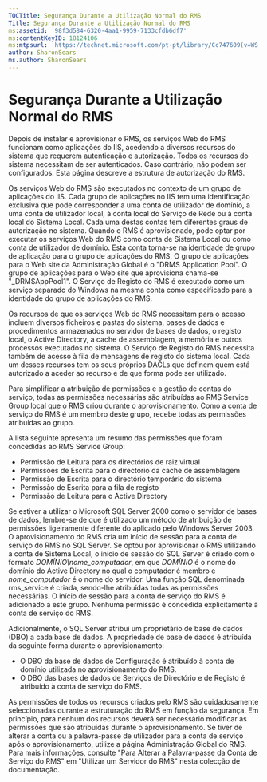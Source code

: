 ```yaml
---
TOCTitle: Segurança Durante a Utilização Normal do RMS
Title: Segurança Durante a Utilização Normal do RMS
ms:assetid: '98f3d584-6320-4aa1-9959-7133cfdb6df7'
ms:contentKeyID: 18124106
ms:mtpsurl: 'https://technet.microsoft.com/pt-pt/library/Cc747609(v=WS.10)'
author: SharonSears
ms.author: SharonSears
---
```


Segurança Durante a Utilização Normal do RMS
============================================

Depois de instalar e aprovisionar o RMS, os serviços Web do RMS funcionam como aplicações do IIS, acedendo a diversos recursos do sistema que requerem autenticação e autorização. Todos os recursos do sistema necessitam de ser autenticados. Caso contrário, não podem ser configurados. Esta página descreve a estrutura de autorização do RMS.

Os serviços Web do RMS são executados no contexto de um grupo de aplicações do IIS. Cada grupo de aplicações no IIS tem uma identificação exclusiva que pode corresponder a uma conta de utilizador de domínio, a uma conta de utilizador local, à conta local do Serviço de Rede ou à conta local do Sistema Local. Cada uma destas contas tem diferentes graus de autorização no sistema. Quando o RMS é aprovisionado, pode optar por executar os serviços Web do RMS como conta de Sistema Local ou como conta de utilizador de domínio. Esta conta torna-se na identidade de grupo de aplicação para o grupo de aplicações do RMS. O grupo de aplicações para o Web site da Administração Global é o "DRMS Application Pool". O grupo de aplicações para o Web site que aprovisiona chama-se "\_DRMSAppPool1". O Serviço de Registo do RMS é executado como um serviço separado do Windows na mesma conta como especificado para a identidade do grupo de aplicações do RMS.

Os recursos de que os serviços Web do RMS necessitam para o acesso incluem diversos ficheiros e pastas do sistema, bases de dados e procedimentos armazenados no servidor de bases de dados, o registo local, o Active Directory, a cache de assemblagem, a memória e outros processos executados no sistema. O Serviço de Registo do RMS necessita também de acesso à fila de mensagens de registo do sistema local. Cada um desses recursos tem os seus próprios DACLs que definem quem está autorizado a aceder ao recurso e de que forma pode ser utilizado. 

Para simplificar a atribuição de permissões e a gestão de contas do serviço, todas as permissões necessárias são atribuídas ao RMS Service Group local que o RMS criou durante o aprovisionamento. Como a conta de serviço do RMS é um membro deste grupo, recebe todas as permissões atribuídas ao grupo.

A lista seguinte apresenta um resumo das permissões que foram concedidas ao RMS Service Group:

-   Permissão de Leitura para os directórios de raiz virtual
-   Permissões de Escrita para o directório da cache de assemblagem
-   Permissão de Escrita para o directório temporário do sistema
-   Permissão de Escrita para a fila de registo
-   Permissão de Leitura para o Active Directory

Se estiver a utilizar o Microsoft SQL Server 2000 como o servidor de bases de dados, lembre-se de que é utilizado um método de atribuição de permissões ligeiramente diferente do aplicado pelo Windows Server 2003. O aprovisionamento do RMS cria um início de sessão para a conta de serviço do RMS no SQL Server. Se optou por aprovisionar o RMS utilizando a conta de Sistema Local, o início de sessão do SQL Server é criado com o formato *DOMÍNIO\\nome\_computador*, em que *DOMÍNIO* é o nome do domínio do Active Directory no qual o computador é membro e *nome\_computador* é o nome do servidor. Uma função SQL denominada rms\_service é criada, sendo-lhe atribuídas todas as permissões necessárias. O início de sessão para a conta de serviço do RMS é adicionado a este grupo. Nenhuma permissão é concedida explicitamente à conta de serviço do RMS.

Adicionalmente, o SQL Server atribui um proprietário de base de dados (DBO) a cada base de dados. A propriedade de base de dados é atribuída da seguinte forma durante o aprovisionamento:

-   O DBO da base de dados de Configuração é atribuído à conta de domínio utilizada no aprovisionamento do RMS.
-   O DBO das bases de dados de Serviços de Directório e de Registo é atribuído à conta de serviço do RMS.

As permissões de todos os recursos criados pelo RMS são cuidadosamente seleccionadas durante a estruturação do RMS em função da segurança. Em princípio, para nenhum dos recursos deverá ser necessário modificar as permissões que são atribuídas durante o aprovisionamento. Se tiver de alterar a conta ou a palavra-passe de utilizador para a conta de serviço após o aprovisionamento, utilize a página Administração Global do RMS. Para mais informações, consulte "Para Alterar a Palavra-passe da Conta de Serviço do RMS" em "Utilizar um Servidor do RMS" nesta colecção de documentação.
